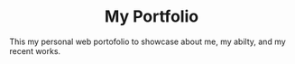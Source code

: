 <h1 align="center">
  My Portfolio
</h1>

This my personal web portofolio to showcase about me, my abilty, and my recent works.
